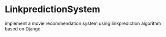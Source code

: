 # LinkpredictionSystem
implement a movie recommendation system using linkprediction algorithm based on Django
